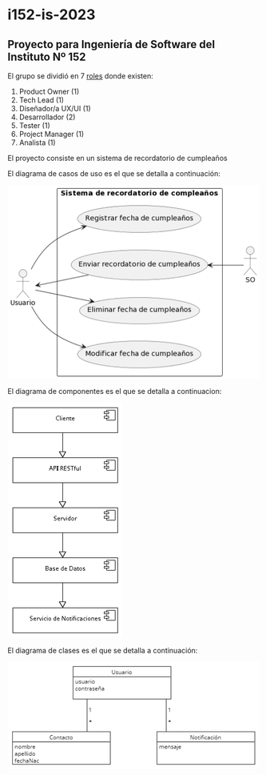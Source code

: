 # i152-is-2023

## Proyecto para Ingeniería de Software del Instituto Nº 152

El grupo se dividió en 7 [roles](documentos/roles.txt) donde existen:
1. Product Owner (1)
2. Tech Lead (1)
3. Diseñador/a UX/UI (1)
4. Desarrollador (2)
5. Tester (1)
6. Project Manager (1)
7. Analista (1)

El proyecto consiste en un sistema de recordatorio de cumpleaños

El diagrama de casos de uso es el que se detalla a continuación:

![Diagrama](documentos/diagrama.png)

El diagrama de componentes es el que se detalla a continuacion:

![Diagrama](documentos/diagramaComponentes.png)

El diagrama de clases es el que se detalla a continuación:

![Diagrama](documentos/diagramadeclases.png)
